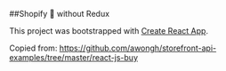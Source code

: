 ##Shopify 🛒 without Redux

This project was bootstrapped with [Create React App](https://github.com/facebook/create-react-app).

Copied from: https://github.com/awongh/storefront-api-examples/tree/master/react-js-buy

